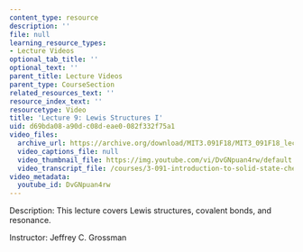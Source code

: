 ```yaml
---
content_type: resource
description: ''
file: null
learning_resource_types:
- Lecture Videos
optional_tab_title: ''
optional_text: ''
parent_title: Lecture Videos
parent_type: CourseSection
related_resources_text: ''
resource_index_text: ''
resourcetype: Video
title: 'Lecture 9: Lewis Structures I'
uid: d69bda08-a90d-c08d-eae0-082f332f75a1
video_files:
  archive_url: https://archive.org/download/MIT3.091F18/MIT3_091F18_lec09_300k.mp4
  video_captions_file: null
  video_thumbnail_file: https://img.youtube.com/vi/DvGNpuan4rw/default.jpg
  video_transcript_file: /courses/3-091-introduction-to-solid-state-chemistry-fall-2018/8f2104fcf23f809614e84d1c449fd7e2_DvGNpuan4rw.pdf
video_metadata:
  youtube_id: DvGNpuan4rw
---
```


Description: This lecture covers Lewis structures, covalent bonds, and resonance.

Instructor: Jeffrey C. Grossman